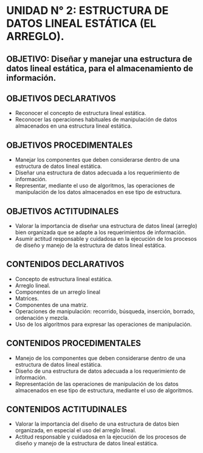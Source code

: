 # UNIDAD N° 2:   ESTRUCTURA DE DATOS LINEAL ESTÁTICA (EL ARREGLO).
## OBJETIVO:   Diseñar y manejar una estructura de datos lineal estática, para el almacenamiento de información.
## OBJETIVOS DECLARATIVOS		
- Reconocer el concepto de estructura lineal estática.
- Reconocer las operaciones habituales de manipulación de datos almacenados en una estructura lineal estática.
## OBJETIVOS PROCEDIMENTALES
- Manejar los componentes que deben considerarse dentro de una estructura de datos lineal estática.
- Diseñar una estructura de datos adecuada a los requerimiento de información.
- Representar, mediante el uso de algoritmos, las operaciones de manipulación de los datos almacenados en ese tipo de estructura.	
## OBJETIVOS ACTITUDINALES
- Valorar la importancia de diseñar una estructura de datos lineal (arreglo) bien organizada que se adapte a los requerimientos de información.
- Asumir actitud responsable y cuidadosa en la ejecución de los procesos de diseño y manejo de la estructura de datos lineal estática.
## CONTENIDOS DECLARATIVOS		
- Concepto de estructura lineal estática. 
- Arreglo lineal.
- Componentes de un arreglo lineal
- Matrices.
- Componentes de una matriz.
- Operaciones de manipulación: recorrido, búsqueda, inserción, borrado, ordenación y mezcla.
- Uso de los algoritmos para expresar las operaciones de manipulación.	
## CONTENIDOS PROCEDIMENTALES
- Manejo de los componentes que deben considerarse dentro de una estructura de datos lineal estática.
- Diseño de una estructura de datos adecuada a los requerimiento de información.
- Representación de las operaciones de manipulación de los datos almacenados en ese tipo de estructura, mediante el uso de algoritmos.
## CONTENIDOS ACTITUDINALES
- Valorar la importancia del diseño de una estructura de datos bien organizada, en especial el uso del arreglo lineal.
- Actitud responsable y cuidadosa en la ejecución de los procesos de diseño y manejo de la estructura de datos lineal estática.
